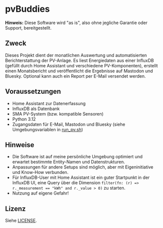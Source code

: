 # pvBuddies

**Hinweis:** Diese Software wird "as is", also ohne jegliche Garantie oder Support, bereitgestellt.

## Zweck

Dieses Projekt dient der monatlichen Auswertung und automatisierten Berichterstattung der PV-Anlage. Es liest Energiedaten aus einer InfluxDB (gefüllt durch Home Assistant und verschiedene PV-Komponenten), erstellt einen Monatsbericht und veröffentlicht die Ergebnisse auf Mastodon und Bluesky. Optional kann auch ein Report per E-Mail versendet werden.

## Voraussetzungen

- Home Assistant zur Datenerfassung
- InfluxDB als Datenbank
- SMA PV-System (bzw. kompatible Sensoren)
- Python 3.12
- Zugangsdaten für E-Mail, Mastodon und Bluesky (siehe Umgebungsvariablen in [run_pv.sh](run_pv.sh))

## Hinweise

- Die Software ist auf meine persönliche Umgebung optimiert und erwartet bestimmte Entity-Namen und Datenstrukturen.
- Anpassungen für andere Setups sind möglich, aber mit Eigeninitiative und Know-How verbunden.
- Für InfluxDB-User mit Home Assistant ist ein guter Startpunkt in der InfluxDB UI, eine Query über die Dimension `filter(fn: (r) => r._measurement == "kWh" and r._value > 0)` zu starten.
- Nutzung auf eigene Gefahr!

## Lizenz

Siehe [LICENSE](LICENSE).